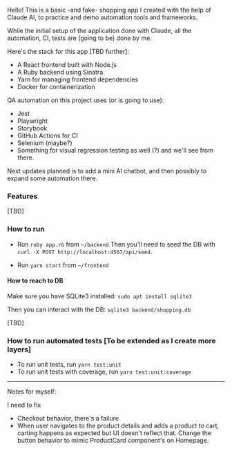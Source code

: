 Hello! This is a basic -and fake- shopping app I created with the help of Claude AI, to practice and demo automation tools and frameworks.

While the initial setup of the application done with Claude, all the automation, CI, tests are (going to be) done by me.

Here's the stack for this app [TBD further]:
- A React frontend built with Node.js
- A Ruby backend using Sinatra
- Yarn for managing frontend dependencies
- Docker for containerization

QA automation on this project uses (or is going to use):
- Jest
- Playwright
- Storybook
- GitHub Actions for CI
- Selenium (maybe?)
- Something for visual regression testing as well (?)
and we'll see from there.

Next updates planned is to add a mini AI chatbot, and then possibly to expand some automation there.

### Features

[TBD]

### How to run

- Run `ruby app.rb` from `~/backend`
Then you'll need to seed the DB with `curl -X POST http://localhost:4567/api/seed`.

- Run `yarn start` from `~/frontend`

#### How to reach to DB

Make sure you have SQLite3 installed: `sudo apt install sqlite3`

Then you can interact with the DB: `sqlite3 backend/shopping.db`

[TBD]

### How to run automated tests [To be extended as I create more layers]

- To run unit tests, run `yarn test:unit`
- To run unit tests with coverage, run `yarn test:unit:coverage`

---------------

Notes for myself:

I need to fix
- Checkout behavior, there's a failure
- When user navigates to the product details and adds a product to cart, carting happens as expected but UI doesn't reflect that. Change the button behavior to mimic ProductCard component's on Homepage.
